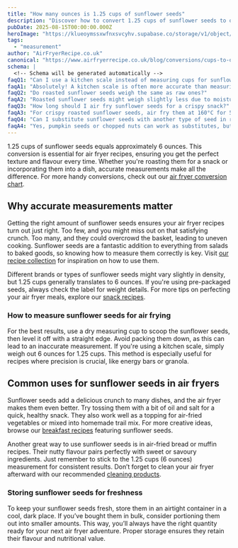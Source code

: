 ```yaml
---
title: "How many ounces is 1.25 cups of sunflower seeds"
description: "Discover how to convert 1.25 cups of sunflower seeds to ounces for perfect air fryer recipes. Get accurate measurements every time!"
pubDate: 2025-08-15T00:00:00.000Z
heroImage: "https://klueoymssxwfnxsvcyhv.supabase.co/storage/v1/object/public/Shmucket/how-many-ounces-is-1-25-cups-of-sunflower-seeds.webp"
tags:
  - "measurement"
author: "AirFryerRecipe.co.uk"
canonical: "https://www.airfryerrecipe.co.uk/blog/conversions/cups-to-ounces/how-many-ounces-is-1-25-cups-of-sunflower-seeds"
schema: |
  <!-- Schema will be generated automatically -->
faqQ1: "Can I use a kitchen scale instead of measuring cups for sunflower seeds?"
faqA1: "Absolutely! A kitchen scale is often more accurate than measuring cups, especially for ingredients like sunflower seeds. Simply weigh out 6 ounces to match 1.25 cups. This method eliminates any guesswork and ensures perfect results every time."
faqQ2: "Do roasted sunflower seeds weigh the same as raw ones?"
faqA2: "Roasted sunflower seeds might weigh slightly less due to moisture loss during roasting, but the difference is minimal. For most recipes, you can use the same 1.25 cups to 6 ounces conversion. If precision is critical, weigh them after roasting."
faqQ3: "How long should I air fry sunflower seeds for a crispy snack?"
faqA3: "For crispy roasted sunflower seeds, air fry them at 160°C for 5-7 minutes, shaking the basket halfway. Keep an eye on them to prevent burning. They’re ready when golden and fragrant."
faqQ4: "Can I substitute sunflower seeds with another type of seed in recipes?"
faqA4: "Yes, pumpkin seeds or chopped nuts can work as substitutes, but adjust quantities based on weight. Check our <a href=https://www.airfryerrecipe.co.uk/air-fryer-conversion-chart>conversion chart</a> for precise measurements. Each seed type may roast differently, so monitor cooking times closely."
---
```

<p>1.25 cups of sunflower seeds equals approximately 6 ounces. This conversion is essential for air fryer recipes, ensuring you get the perfect texture and flavour every time. Whether you're roasting them for a snack or incorporating them into a dish, accurate measurements make all the difference. For more handy conversions, check out our <a href=https://www.airfryerrecipe.co.uk/air-fryer-conversion-chart>air fryer conversion chart</a>.</p>  

<h2>Why accurate measurements matter</h2>  
<p>Getting the right amount of sunflower seeds ensures your air fryer recipes turn out just right. Too few, and you might miss out on that satisfying crunch. Too many, and they could overcrowd the basket, leading to uneven cooking. Sunflower seeds are a fantastic addition to everything from salads to baked goods, so knowing how to measure them correctly is key. Visit <a href=https://www.airfryerrecipe.co.uk/recipes>our recipe collection</a> for inspiration on how to use them.</p>  

<p>Different brands or types of sunflower seeds might vary slightly in density, but 1.25 cups generally translates to 6 ounces. If you're using pre-packaged seeds, always check the label for weight details. For more tips on perfecting your air fryer meals, explore our <a href=https://www.airfryerrecipe.co.uk/recipe-category/snacks>snack recipes</a>.</p>  

<h3>How to measure sunflower seeds for air frying</h3>  
<p>For the best results, use a dry measuring cup to scoop the sunflower seeds, then level it off with a straight edge. Avoid packing them down, as this can lead to an inaccurate measurement. If you're using a kitchen scale, simply weigh out 6 ounces for 1.25 cups. This method is especially useful for recipes where precision is crucial, like energy bars or granola.</p>  

<h2>Common uses for sunflower seeds in air fryers</h2>  
<p>Sunflower seeds add a delicious crunch to many dishes, and the air fryer makes them even better. Try tossing them with a bit of oil and salt for a quick, healthy snack. They also work well as a topping for air-fried vegetables or mixed into homemade trail mix. For more creative ideas, browse our <a href=https://www.airfryerrecipe.co.uk/recipe-category/breakfast>breakfast recipes</a> featuring sunflower seeds.</p>  

<p>Another great way to use sunflower seeds is in air-fried bread or muffin recipes. Their nutty flavour pairs perfectly with sweet or savoury ingredients. Just remember to stick to the 1.25 cups (6 ounces) measurement for consistent results. Don’t forget to clean your air fryer afterward with our recommended <a href=https://www.airfryerrecipe.co.uk/air-fryer-cleaner>cleaning products</a>.</p>  

<h3>Storing sunflower seeds for freshness</h3>  
<p>To keep your sunflower seeds fresh, store them in an airtight container in a cool, dark place. If you’ve bought them in bulk, consider portioning them out into smaller amounts. This way, you’ll always have the right quantity ready for your next air fryer adventure. Proper storage ensures they retain their flavour and nutritional value.</p>
